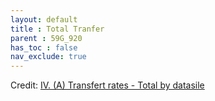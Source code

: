 ```yaml
---
layout: default
title : Total Tranfer
parent : 59G_920
has_toc : false
nav_exclude: true
--- 
```

<div id="observablehq-content-1ced3766"></div>
<div id="observablehq-textA-1ced3766"></div>
<div id="observablehq-TitleB-1ced3766"></div>
<div id="observablehq-TitleB1-1ced3766"></div>
<div id="observablehq-TitleGraph-1ced3766"></div>
<div id="observablehq-viewof-origines-1ced3766"></div>
<div id="observablehq-graph1-1ced3766"></div>
<div id="observablehq-textmap-1ced3766"></div>
<div id="observablehq-viewof-annee_min2-1ced3766"></div>
<div id="observablehq-map1-1ced3766"></div>
<div id="observablehq-TitleB2-1ced3766"></div>
<div id="observablehq-textgraph-1ced3766"></div>
<div id="observablehq-viewof-destination-1ced3766"></div>
<div id="observablehq-graph2-1ced3766"></div>
<div id="observablehq-textmap2-1ced3766"></div>
<div id="observablehq-viewof-annee_min-1ced3766"></div>
<div id="observablehq-map2-1ced3766"></div>
<div id="observablehq-textC-1ced3766"></div>
<div id="observablehq-textD-1ced3766"></div>
<p>Credit: <a href="https://observablehq.com/d/c2b6c06d1fdf0016"> IV. (A) Transfert rates - Total
 by datasile</a></p>

<link rel="stylesheet" href="https://cdn.jsdelivr.net/npm/@observablehq/inspector@5/dist/inspector.css">
<script type="module">
import {Runtime, Inspector} from "https://cdn.jsdelivr.net/npm/@observablehq/runtime@5/dist/runtime.js";
import define from "https://api.observablehq.com/d/c2b6c06d1fdf0016.js?v=4";
new Runtime().module(define, name => {
  if (name === "content") return new Inspector(document.querySelector("#observablehq-content-1ced3766"));
  if (name === "textA") return new Inspector(document.querySelector("#observablehq-textA-1ced3766"));
  if (name === "TitleB") return new Inspector(document.querySelector("#observablehq-TitleB-1ced3766"));
  if (name === "TitleB1") return new Inspector(document.querySelector("#observablehq-TitleB1-1ced3766"));
  if (name === "TitleGraph") return new Inspector(document.querySelector("#observablehq-TitleGraph-1ced3766"));
  if (name === "viewof origines") return new Inspector(document.querySelector("#observablehq-viewof-origines-1ced3766"));
  if (name === "graph1") return new Inspector(document.querySelector("#observablehq-graph1-1ced3766"));
  if (name === "textmap") return new Inspector(document.querySelector("#observablehq-textmap-1ced3766"));
  if (name === "viewof annee_min2") return new Inspector(document.querySelector("#observablehq-viewof-annee_min2-1ced3766"));
  if (name === "map1") return new Inspector(document.querySelector("#observablehq-map1-1ced3766"));
  if (name === "TitleB2") return new Inspector(document.querySelector("#observablehq-TitleB2-1ced3766"));
  if (name === "textgraph") return new Inspector(document.querySelector("#observablehq-textgraph-1ced3766"));
  if (name === "viewof destination") return new Inspector(document.querySelector("#observablehq-viewof-destination-1ced3766"));
  if (name === "graph2") return new Inspector(document.querySelector("#observablehq-graph2-1ced3766"));
  if (name === "textmap2") return new Inspector(document.querySelector("#observablehq-textmap2-1ced3766"));
  if (name === "viewof annee_min") return new Inspector(document.querySelector("#observablehq-viewof-annee_min-1ced3766"));
  if (name === "map2") return new Inspector(document.querySelector("#observablehq-map2-1ced3766"));
  if (name === "textC") return new Inspector(document.querySelector("#observablehq-textC-1ced3766"));
  if (name === "textD") return new Inspector(document.querySelector("#observablehq-textD-1ced3766"));
  return ["tauxTr","tauxTr2"].includes(name);
});
</script>
